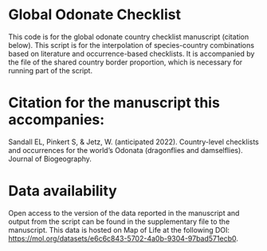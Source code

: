 # Global Odonate Checklist
This code is for the global odonate country checklist manuscript (citation below). This script is for the interpolation of species-country combinations based on literature and occurrence-based checklists. It is accompanied by the file of the shared country border proportion, which is necessary for running part of the script. 

# Citation for the manuscript this accompanies:
Sandall EL, Pinkert S, &  Jetz, W. (anticipated 2022). Country-level checklists and occurrences for the world’s Odonata (dragonflies and damselflies). Journal of Biogeography.

# Data availability 
Open access to the version of the data reported in the manuscript and output from the script can be found in the supplementary file to the manuscript.
This data is hosted on Map of Life at the following DOI: https://mol.org/datasets/e6c6c843-5702-4a0b-9304-97bad571ecb0. 
